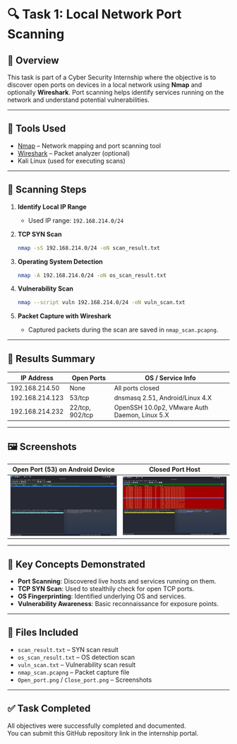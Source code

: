 
# 🔍 Task 1: Local Network Port Scanning

## 📘 Overview
This task is part of a Cyber Security Internship where the objective is to discover open ports on devices in a local network using **Nmap** and optionally **Wireshark**. Port scanning helps identify services running on the network and understand potential vulnerabilities.

---

## 🧰 Tools Used
- [Nmap](https://nmap.org/) – Network mapping and port scanning tool
- [Wireshark](https://www.wireshark.org/) – Packet analyzer (optional)
- Kali Linux (used for executing scans)

---

## 📡 Scanning Steps

1. **Identify Local IP Range**
   - Used IP range: `192.168.214.0/24`

2. **TCP SYN Scan**
   ```bash
   nmap -sS 192.168.214.0/24 -oN scan_result.txt
   ```

3. **Operating System Detection**
   ```bash
   nmap -A 192.168.214.0/24 -oN os_scan_result.txt
   ```

4. **Vulnerability Scan**
   ```bash
   nmap --script vuln 192.168.214.0/24 -oN vuln_scan.txt
   ```

5. **Packet Capture with Wireshark**
   - Captured packets during the scan are saved in `nmap_scan.pcapng`.

---

## 🧾 Results Summary

| IP Address         | Open Ports     | OS / Service Info                             |
|--------------------|----------------|-----------------------------------------------|
| 192.168.214.50     | None           | All ports closed                              |
| 192.168.214.123    | 53/tcp         | dnsmasq 2.51, Android/Linux 4.X               |
| 192.168.214.232    | 22/tcp, 902/tcp| OpenSSH 10.0p2, VMware Auth Daemon, Linux 5.X |

---

## 🖼️ Screenshots

| Open Port (53) on Android Device | Closed Port Host |
|-------------------------------|-------------------|
| ![Open Port](Open_port.png)   | ![Closed Port](Close_port.png) |

---

## 🔐 Key Concepts Demonstrated

- **Port Scanning**: Discovered live hosts and services running on them.
- **TCP SYN Scan**: Used to stealthily check for open TCP ports.
- **OS Fingerprinting**: Identified underlying OS and services.
- **Vulnerability Awareness**: Basic reconnaissance for exposure points.

---

## 📁 Files Included

- `scan_result.txt` – SYN scan result  
- `os_scan_result.txt` – OS detection scan  
- `vuln_scan.txt` – Vulnerability scan result  
- `nmap_scan.pcapng` – Packet capture file  
- `Open_port.png` / `Close_port.png` – Screenshots

---

## ✅ Task Completed
All objectives were successfully completed and documented.  
You can submit this GitHub repository link in the internship portal.

